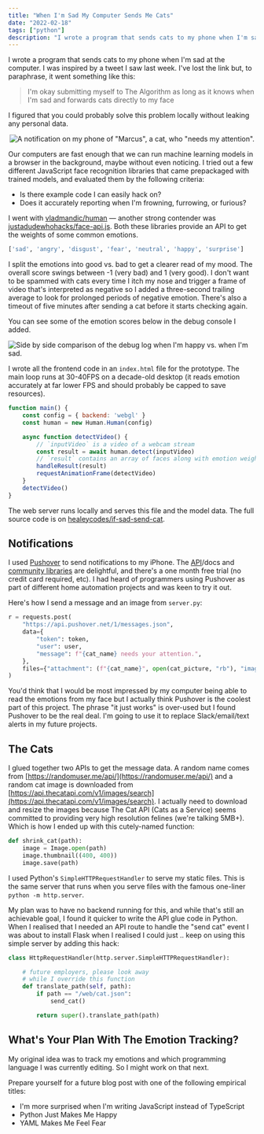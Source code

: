```yaml
---
title: "When I'm Sad My Computer Sends Me Cats"
date: "2022-02-18"
tags: ["python"]
description: "I wrote a program that sends cats to my phone when I'm sad at the computer."
---
```


I wrote a program that sends cats to my phone when I'm sad at the computer. I was inspired by a tweet I saw last week. I've lost the link but, to paraphrase, it went something like this:

> I'm okay submitting myself to The Algorithm as long as it knows when I'm sad and forwards cats directly to my face

I figured that you could probably solve this problem locally without leaking any personal data.

<center>

![A notification on my phone of "Marcus", a cat, who "needs my attention".](catalert2.png)

</center>

Our computers are fast enough that we can run machine learning models in a browser in the background, maybe without even noticing. I tried out a few different JavaScript face recognition libraries that came prepackaged with trained models, and evaluated them by the following criteria:

- Is there example code I can easily hack on?
- Does it accurately reporting when I'm frowning, furrowing, or furious?

I went with [vladmandic/human](https://github.com/vladmandic/human) — another strong contender was [justadudewhohacks/face-api.js](https://github.com/justadudewhohacks/face-api.js). Both these libraries provide an API to get the weights of some common emotions.

```python
['sad', 'angry', 'disgust', 'fear', 'neutral', 'happy', 'surprise']
```

I split the emotions into good vs. bad to get a clearer read of my mood. The overall score swings between -1 (very bad) and 1 (very good). I don't want to be spammed with cats every time I itch my nose and trigger a frame of video that's interpreted as negative so I added a three-second trailing average to look for prolonged periods of negative emotion. There's also a timeout of five minutes after sending a cat before it starts checking again.

You can see some of the emotion scores below in the debug console I added.

![Side by side comparison of the debug log when I'm happy vs. when I'm sad.](happysad.png)

I wrote all the frontend code in an `index.html` file for the prototype. The main loop runs at 30-40FPS on a decade-old desktop (it reads emotion accurately at far lower FPS and should probably be capped to save resources).

```javascript
function main() {
    const config = { backend: 'webgl' }
    const human = new Human.Human(config)

    async function detectVideo() {
        // `inputVideo` is a video of a webcam stream
        const result = await human.detect(inputVideo)
        // `result` contains an array of faces along with emotion weights
        handleResult(result)
        requestAnimationFrame(detectVideo)
    }
    detectVideo()
}
```

The web server runs locally and serves this file and the model data. The full source code is on [healeycodes/if-sad-send-cat](https://github.com/healeycodes/if-sad-send-cat).

## Notifications

I used [Pushover](https://pushover.net/) to send notifications to my iPhone. The [API](https://pushover.net/api)/docs and [community libraries](https://support.pushover.net/i44-example-code-and-pushover-libraries) are delightful, and there's a one month free trial (no credit card required, etc). I had heard of programmers using Pushover as part of different home automation projects and was keen to try it out.

Here's how I send a message and an image from `server.py`:

```python
r = requests.post(
    "https://api.pushover.net/1/messages.json",
    data={
        "token": token,
        "user": user,
        "message": f"{cat_name} needs your attention.",
    },
    files={"attachment": (f"{cat_name}", open(cat_picture, "rb"), "image/jpeg")},
)
```

You'd think that I would be most impressed by my computer being able to read the emotions from my face but I actually think Pushover is the coolest part of this project. The phrase "it just works" is over-used but I found Pushover to be the real deal. I'm going to use it to replace Slack/email/text alerts in my future projects.

## The Cats

I glued together two APIs to get the message data. A random name comes from [https://randomuser.me/api/](https://randomuser.me/api/) and a random cat image is downloaded from [https://api.thecatapi.com/v1/images/search](https://api.thecatapi.com/v1/images/search). I actually need to download and resize the images because The Cat API (Cats as a Service) seems committed to providing very high resolution felines (we're talking 5MB+). Which is how I ended up with this cutely-named function:

```python
def shrink_cat(path):
    image = Image.open(path)
    image.thumbnail((400, 400))
    image.save(path)
```

I used Python's `SimpleHTTPRequestHandler` to serve my static files. This is the same server that runs when you serve files with the famous one-liner `python -m http.server`.

My plan was to have no backend running for this, and while that's still an achievable goal, I found it quicker to write the API glue code in Python. When I realised that I needed an API route to handle the "send cat" event I was about to install Flask when I realised I could just .. keep on using this simple server by adding this hack:

```python
class HttpRequestHandler(http.server.SimpleHTTPRequestHandler):

	# future employers, please look away
    # while I override this function
    def translate_path(self, path):
        if path == "/web/cat.json":
            send_cat()

        return super().translate_path(path)
```

## What's Your Plan With The Emotion Tracking?

My original idea was to track my emotions and which programming language I was currently editing. So I might work on that next.

Prepare yourself for a future blog post with one of the following empirical titles:

- I'm more surprised when I'm writing JavaScript instead of TypeScript
- Python Just Makes Me Happy
- YAML Makes Me Feel Fear
